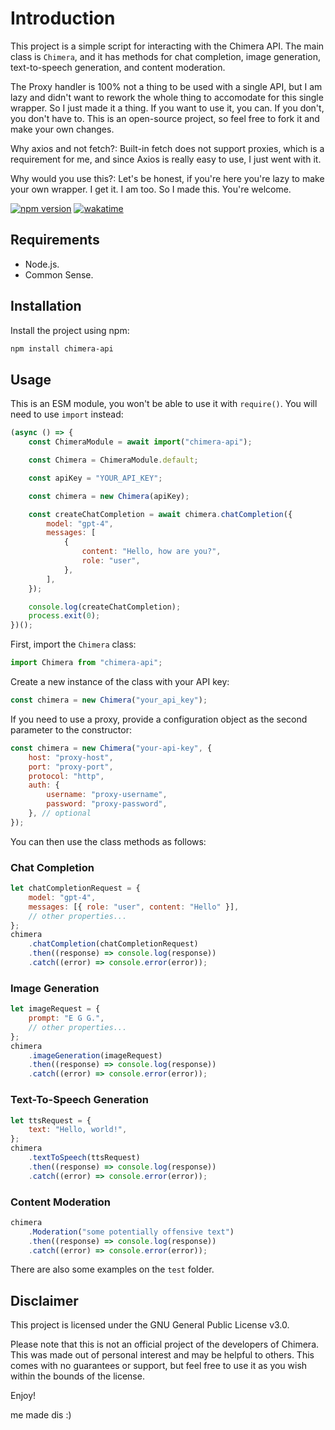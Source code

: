 # Introduction

This project is a simple script for interacting with the Chimera API. The main class is `Chimera`, and it has methods for chat completion, image generation, text-to-speech generation, and content moderation.

The Proxy handler is 100% not a thing to be used with a single API, but I am lazy and didn't want to rework the whole thing to accomodate for this single wrapper. So I just made it a thing. If you want to use it, you can. If you don't, you don't have to. This is an open-source project, so feel free to fork it and make your own changes.

Why axios and not fetch?: Built-in fetch does not support proxies, which is a requirement for me, and since Axios is really easy to use, I just went with it.

Why would you use this?: Let's be honest, if you're here you're lazy to make your own wrapper. I get it. I am too. So I made this. You're welcome.

[![npm version](https://badge.fury.io/js/chimera-api.svg)](https://badge.fury.io/js/chimera-api)
[![wakatime](https://wakatime.com/badge/user/e0979afa-f854-452d-b8a8-56f9d69eaa3b/project/52a6f116-57ff-4560-a203-1bf98b42e716.svg)](https://wakatime.com/badge/user/e0979afa-f854-452d-b8a8-56f9d69eaa3b/project/52a6f116-57ff-4560-a203-1bf98b42e716)

## Requirements

-   Node.js.
-   Common Sense.

## Installation

Install the project using npm:

```bash
npm install chimera-api
```

## Usage

This is an ESM module, you won't be able to use it with `require()`. You will need to use `import` instead:

```javascript
(async () => {
    const ChimeraModule = await import("chimera-api");

    const Chimera = ChimeraModule.default;

    const apiKey = "YOUR_API_KEY";

    const chimera = new Chimera(apiKey);

    const createChatCompletion = await chimera.chatCompletion({
        model: "gpt-4",
        messages: [
            {
                content: "Hello, how are you?",
                role: "user",
            },
        ],
    });

    console.log(createChatCompletion);
    process.exit(0);
})();
```

First, import the `Chimera` class:

```javascript
import Chimera from "chimera-api";
```

Create a new instance of the class with your API key:

```javascript
const chimera = new Chimera("your_api_key");
```

If you need to use a proxy, provide a configuration object as the second parameter to the constructor:

```javascript
const chimera = new Chimera("your-api-key", {
    host: "proxy-host",
    port: "proxy-port",
    protocol: "http",
    auth: {
        username: "proxy-username",
        password: "proxy-password",
    }, // optional
});
```

You can then use the class methods as follows:

### Chat Completion

```javascript
let chatCompletionRequest = {
    model: "gpt-4",
    messages: [{ role: "user", content: "Hello" }],
    // other properties...
};
chimera
    .chatCompletion(chatCompletionRequest)
    .then((response) => console.log(response))
    .catch((error) => console.error(error));
```

### Image Generation

```javascript
let imageRequest = {
    prompt: "E G G.",
    // other properties...
};
chimera
    .imageGeneration(imageRequest)
    .then((response) => console.log(response))
    .catch((error) => console.error(error));
```

### Text-To-Speech Generation

```javascript
let ttsRequest = {
    text: "Hello, world!",
};
chimera
    .textToSpeech(ttsRequest)
    .then((response) => console.log(response))
    .catch((error) => console.error(error));
```

### Content Moderation

```javascript
chimera
    .Moderation("some potentially offensive text")
    .then((response) => console.log(response))
    .catch((error) => console.error(error));
```

There are also some examples on the `test` folder.

## Disclaimer

This project is licensed under the GNU General Public License v3.0.

Please note that this is not an official project of the developers of Chimera. This was made out of personal interest and may be helpful to others. This comes with no guarantees or support, but feel free to use it as you wish within the bounds of the license.

Enjoy!

me made dis :)
